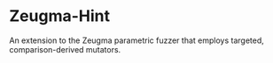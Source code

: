 # Zeugma-Hint

An extension to the Zeugma parametric fuzzer that employs targeted, comparison-derived mutators.

